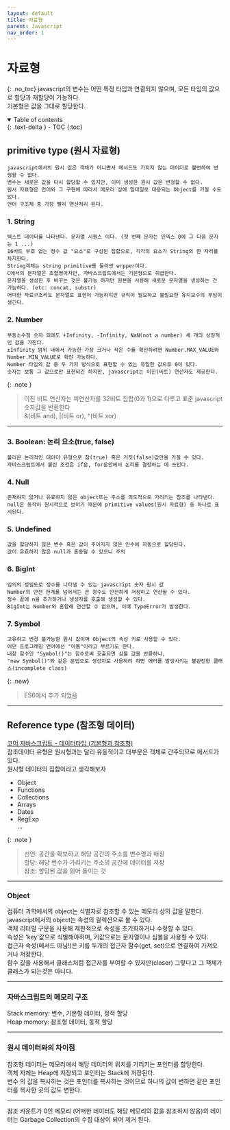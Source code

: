 ```yaml
---
layout: default
title: 자료형
parent: Javascript
nav_order: 1
---
```


# 자료형
{: .no_toc}
javascript의 변수는 어떤 특정 타입과 연결되지 않으며, 모든 타입의 값으로 할당과 재할당이 가능하다.   
기본형은 값을 그대로 할당한다.

<details open markdown="block">
  <summary>
    Table of contents
  </summary>
  {: .text-delta }
- TOC
{:toc}
</details>

## primitive type (원시 자료형)
	javascript에서의 원시 값은 객체가 아니면서 메서드도 가지지 않는 테이터로 불변하여 변형할 수 없다.  
	변수는 새로운 값을 다시 할당할 수 있지만, 이미 생성한 원시 값은 변형할 수 없다.  
	원시 자료형은 언어와 그 구현에 따라서 메모리 상에 일대일로 대응되는 Object를 가질 수도 있다.
	언어 구조체 중 가장 빨리 연산처리 된다.

### 1. String
	텍스트 데이터를 나타낸다. 문자열 시퀀스 이다. (첫 번째 문자는 인덱스 0에 그 다음 문자는 1 ...)  
	16비트 부호 없는 정수 값 "요소"로 구성된 집합으로, 각각의 요소가 String의 한 자리를 차지한다.  
	String객체는 string primitive를 둘러싼 wrpper이다.
	C에서의 문자열은 조합형이지만, 자바스크립트에서는 기본형으로 취급한다.
	문자열을 생성한 후 바꾸는 것은 불가능 하지만 원본을 사용해 새로운 문자열을 생성하는 건 가능하다. (etc: concat, substr)
	어떠한 자료구조라도 문자열로 표현이 가능하지만 규칙이 필요하고 불필요한 유지보수의 부담이 생긴다.


### 2. Number
	부동소수점 숫자 외에도 +Infinity, -Infinity, NaN(not a number) 세 개의 상징적인 값을 가진다.  
	±Infinity 범위 내에서 가능한 가장 크거나 작은 수를 확인하려면 Number.MAX_VALUE와 Number.MIN_VALUE로 확인 가능하다.  
	Number 타입의 값 중 두 가지 방식으로 표현할 수 있는 유일한 값으로 0이 있다.  
	숫자는 보통 그 값으로만 표현되긴 하지만, javascript는 이진(비트) 연산자도 제공한다.

{: .note }
> 이진 비트 연산자는 피연산자를 32비트 집합(0과 1)으로 다루고 표준 javascript 숫자값을 반환한다   
> &(비트 and), |(비트 or), ^(비트 xor)

---

### 3. Boolean: 논리 요소(true, false)
	불리은 논리적인 데이터 유형으로 참(true) 혹은 거짓(false)값만을 가질 수 있다.  
	자바스크립트에서 불린 조건은 if문, for문안에서 논리를 결정하는 데 쓰인다.

### 4. Null
	존재하지 않거나 유효하지 않은 object또는 주소를 의도적으로 가리키는 참조를 나타낸다.  
	null은 동작이 원시적으로 보이기 때문에 primitive values(원시 자료형) 중 하나로 표시된다.

### 5. Undefined
	값을 할당하지 않은 변수 혹은 값이 주어지지 않은 인수에 자동으로 할당된다.
	값이 유효하지 않은 null과 혼동될 수 있으니 주의

### 6. BigInt
	임의의 정밀도로 정수를 나타낼 수 있는 javascript 숫자 원시 값  
	Number의 안전 한계를 넘어서는 큰 정수도 안전하게 저장하고 연산할 수 있다.  
	정수 끝에 n을 추가하거나 생성자를 호출해 생성할 수 있다.  
	BigInt는 Number와 혼합해 연산할 수 없으며, 이때 TypeError가 발생한다.

### 7. Symbol
	고유하고 변경 불가능한 원시 값이며 Object의 속성 키로 사용할 수 있다.  
	어떤 프로그래밍 언어에선 "아톰"이라고 부르기도 한다.  
	내장 함수인 "Symbol()"는 함수로써 호출되면 심볼 값을 반환하나,  
	"new Symbol()"와 같은 문법으로 생성자로 사용하려 하면 에러를 발생시키는 불완전한 클래스(incomplete class)

{: .new}
> ES6에서 추가 되었음

---


## Reference type (참조형 데이터)

[코어 자바스크립트 - 데이터타입 (기본형과 참조형)](https://www.youtube.com/watch?v=NvuQ92iltHg)   
참조데이터 유형은 원시형과는 달리 유동적이고 대부분은 객체로 간주되므로 메서드가 있다.  
원시형 데이터의 집합이라고 생각해보자  

- Object
- Functions
- Collections
- Arrays
- Dates
- RegExp  
  ...

{: .note }
> 선언: 공간을 확보하고 해당 공간의 주소를 변수명과 매칭   
> 할당: 해당 변수가 가리키는 주소의 공간에 데이터를 저장   
> 참조: 할당된 값을 읽어 들이는 것   

---

### Object
컴퓨터 과학에서의 object는 식별자로 참조할 수 있는 메모리 상의 값을 말한다.  
javascript에서의 object는 속성의 컬렉션으로 볼 수 있다.  
객체 리터럴 구문을 사용해 제한적으로 속성을 초기화하거나 수정할 수 있다.  
속성은 'key'값으로 식별해야하며, 키값으로는 문자열이나 심볼을 사용할 수 있다.   
접근자 속성(메서드 아님!)은 키를 두개의 접근자 함수(get, set)으로 연결하여 가져오거나 저장한다.   
함수 값을 사용해서 클래스처럼 접근자를 부여할 수 있지만(closer) 그렇다고 그 객체가 클래스가 되는것은 아니다.   

---


### 자바스크립트의 메모리 구조
Stack memory: 변수, 기본형 데이터, 정적 할당   
Heap momory: 참조형 데이터, 동적 할당

---

### 원시 데이터와의 차이점

참조형 데이터는 메모리에서 해당 데이터의 위치를 가리키는 포인터를 할당한다.  
객체 자체는 Heap에 저장되고 포인터는 Stack에 저장된다.  
변수 의 값을 복사하는 것은 포인터를 복사하는 것이므로 하나의 값이 변하면 같은 포인터를 복사한 곳의 값도 변한다.

---

참조 카운트가 0인 메모리 (어떠한 데이터도 해당 메모리의 값을 참조하지 않음)의 데이터는 Garbage Collection의 수집 대상이 되어 제거 된다.
